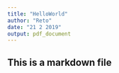```yaml
---
title: "HelloWorld"
author: "Reto"
date: "21 2 2019"
output: pdf_document
---
```


## This is a markdown file